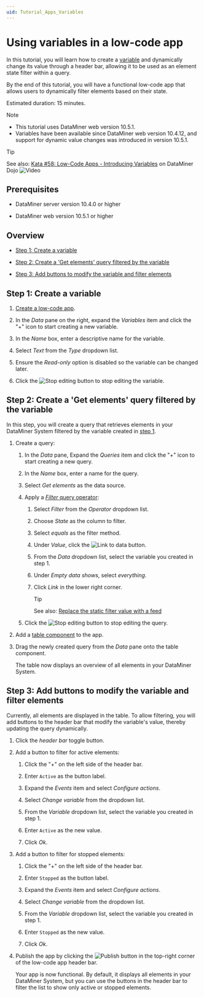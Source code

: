 ```yaml
---
uid: Tutorial_Apps_Variables
---
```


# Using variables in a low-code app

In this tutorial, you will learn how to create a [variable](xref:Variables) and dynamically change its value through a header bar, allowing it to be used as an element state filter within a query.

By the end of this tutorial, you will have a functional low-code app that allows users to dynamically filter elements based on their state.

Estimated duration: 15 minutes.

> [!NOTE]
>
> - This tutorial uses DataMiner web version 10.5.1.
> - Variables have been available since DataMiner web version 10.4.12, and support for dynamic value changes was introduced in version 10.5.1.

> [!TIP]
> See also: [Kata #58: Low-Code Apps - Introducing Variables](https://community.dataminer.services/courses/kata-58/) on DataMiner Dojo ![Video](~/dataminer/images/video_Duo.png)

## Prerequisites

- DataMiner server version 10.4.0 or higher

- DataMiner web version 10.5.1 or higher

## Overview

- [Step 1: Create a variable](#step-1-create-a-variable)

- [Step 2: Create a 'Get elements' query filtered by the variable](#step-2-create-a-get-elements-query-filtered-by-the-variable)

- [Step 3: Add buttons to modify the variable and filter elements](#step-3-add-buttons-to-modify-the-variable-and-filter-elements)

## Step 1: Create a variable

1. [Create a low-code app](xref:Tutorial_Apps_Creating_And_Publishing#step-1-create-an-app).

1. In the *Data* pane on the right, expand the *Variables* item and click the "+" icon to start creating a new variable.

1. In the *Name* box, enter a descriptive name for the variable.

1. Select *Text* from the *Type* dropdown list.

1. Ensure the *Read-only* option is disabled so the variable can be changed later.

1. Click the ![Stop editing](~/dataminer/images/Stop_Editing.png) button to stop editing the variable.

## Step 2: Create a 'Get elements' query filtered by the variable

In this step, you will create a query that retrieves elements in your DataMiner System filtered by the variable created in [step 1](#step-1-create-a-variable).

1. Create a query:

   1. In the *Data* pane, Expand the *Queries* item and click the "+" icon to start creating a new query.

   1. In the *Name* box, enter a name for the query.

   1. Select *Get elements* as the data source.

   1. Apply a [*Filter* query operator](xref:GQI_Filter):

      1. Select *Filter* from the *Operator* dropdown list.

      1. Choose *State* as the column to filter.

      1. Select *equals* as the filter method.

      1. Under *Value*, click the ![Link to data](~/dataminer/images/Link_to_Data.png) button.

      1. From the *Data* dropdown list, select the variable you created in step 1.

      1. Under *Empty data shows*, select *everything*.

      1. Click *Link* in the lower right corner.

         > [!TIP]
         > See also: [Replace the static filter value with a feed](xref:Tutorial_Dashboards_Controls_And_Feeds_Query#step-4-replace-the-static-filter-value-with-a-feed)

   1. Click the ![Stop editing](~/dataminer/images/Stop_Editing.png) button to stop editing the query.

1. Add a [table component](xref:DashboardTable) to the app.

1. Drag the newly created query from the *Data* pane onto the table component.

   The table now displays an overview of all elements in your DataMiner System.

## Step 3: Add buttons to modify the variable and filter elements

Currently, all elements are displayed in the table. To allow filtering, you will add buttons to the header bar that modify the variable's value, thereby updating the query dynamically.

1. Click the *header bar* toggle button.

1. Add a button to filter for active elements:

   1. Click the "+" on the left side of the header bar.

   1. Enter `Active` as the button label.

   1. Expand the *Events* item and select *Configure actions*.

   1. Select *Change variable* from the dropdown list.

   1. From the *Variable* dropdown list, select the variable you created in step 1.

   1. Enter `Active` as the new value.

   1. Click *Ok*.

1. Add a button to filter for stopped elements:

   1. Click the "+" on the left side of the header bar.

   1. Enter `Stopped` as the button label.

   1. Expand the *Events* item and select *Configure actions*.

   1. Select *Change variable* from the dropdown list.

   1. From the *Variable* dropdown list, select the variable you created in step 1.

   1. Enter `Stopped` as the new value.

   1. Click *Ok*.

1. Publish the app by clicking the ![Publish](~/dataminer/images/AppPublishIcon.png) button in the top-right corner of the low-code app header bar.

   Your app is now functional. By default, it displays all elements in your DataMiner System, but you can use the buttons in the header bar to filter the list to show only active or stopped elements.
